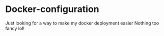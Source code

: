 # Docker-configuration
Just looking for a way to make my docker deployment easier
Nothing too fancy lol!
